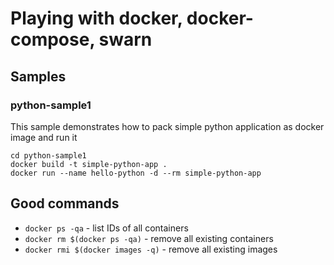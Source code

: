 # Playing with docker, docker-compose, swarn

## Samples
###  python-sample1
This sample demonstrates how to pack simple python application as docker image and run it
```
cd python-sample1
docker build -t simple-python-app .
docker run --name hello-python -d --rm simple-python-app
```


## Good commands
* `docker ps -qa` - list IDs of all containers
* `docker rm $(docker ps -qa)` - remove all existing containers
* `docker rmi $(docker images -q)` - remove all existing images
